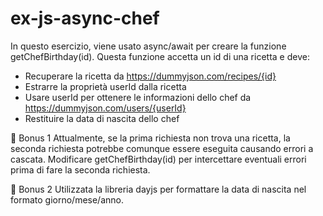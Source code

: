 # ex-js-async-chef

In questo esercizio, viene usato async/await per creare la funzione getChefBirthday(id). Questa funzione accetta un id di una ricetta e deve:
- Recuperare la ricetta da https://dummyjson.com/recipes/{id}
- Estrarre la proprietà userId dalla ricetta
- Usare userId per ottenere le informazioni dello chef da https://dummyjson.com/users/{userId}
- Restituire la data di nascita dello chef


🎯 Bonus 1
Attualmente, se la prima richiesta non trova una ricetta, la seconda richiesta potrebbe comunque essere eseguita causando errori a cascata.
Modificare getChefBirthday(id) per intercettare eventuali errori prima di fare la seconda richiesta.

🎯 Bonus 2
Utilizzata la libreria dayjs per formattare la data di nascita nel formato giorno/mese/anno.

